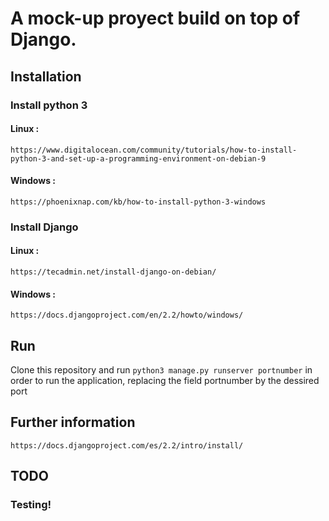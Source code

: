# A mock-up proyect build on top of Django.

## Installation

### Install python 3

#### Linux :

```https://www.digitalocean.com/community/tutorials/how-to-install-python-3-and-set-up-a-programming-environment-on-debian-9```

#### Windows :

```https://phoenixnap.com/kb/how-to-install-python-3-windows```

### Install Django

#### Linux :

```https://tecadmin.net/install-django-on-debian/```

#### Windows :

```https://docs.djangoproject.com/en/2.2/howto/windows/```

## Run

Clone this repository and run ```python3 manage.py runserver portnumber``` in order to run the application, replacing the field portnumber by the dessired port

## Further information

```https://docs.djangoproject.com/es/2.2/intro/install/```


## TODO

### Testing!
